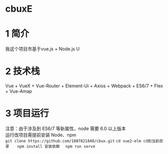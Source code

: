 # cbuxE
# 1 简介
我这个项目市基于vue.js + Node.js U
# 2 技术栈
Vue + VueX + Vue-Router + Element-Ui + Axios + Webpack + ES6/7 + Flex + Vue-Amap
# 3 项目运行
注意：由于涉及到 ES6/7 等新属性，node 需要 6.0 以上版本  
运行改项目需提前安装 Node、npm   
`git clone https://github.com/1007821840/cbux.git`
`cd vue2-elm cd到当前目录   `
`npm install 安装依赖  ` 
`npm run serve  `
 

